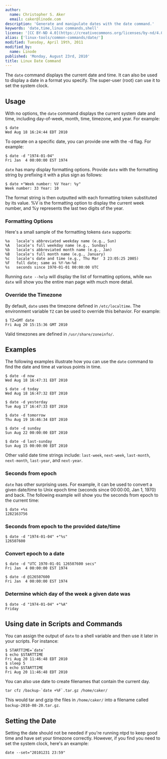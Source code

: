 ```yaml
---
author:
  name: Christopher S. Aker
  email: caker@linode.com
description: 'Generate and manipulate dates with the date command.'
keywords: 'date,time,linux commands,shell'
license: '[CC BY-ND 4.0](https://creativecommons.org/licenses/by-nd/4.0)'
alias: ['linux-tools/common-commands/date/']
modified: Tuesday, April 19th, 2011
modified_by:
  name: Linode
published: 'Monday, August 23rd, 2010'
title: Linux Date Command
---
```


The `date` command displays the current date and time. It can also be used to display a date in a format you specify. The super-user (root) can use it to set the system clock.

## Usage

With no options, the `date` command displays the current system date and time, including day-of-week, month, time, timezone, and year. For example:

    $ date
    Wed Aug 18 16:24:44 EDT 2010

To operate on a specific date, you can provide one with the -d flag. For example:

    $ date -d "1974-01-04"
    Fri Jan  4 00:00:00 EST 1974

`date` has many display formatting options. Provide `date` with the formatting string by prefixing it with a plus sign as follows:

    $ date +"Week number: %V Year: %y"
    Week number: 33 Year: 10

The format string is then outputted with each formatting token substituted by its value. %V is the formatting option to display the current week number, and %y represents the last two digits of the year.

### Formatting Options

Here's a small sample of the formatting tokens `date` supports:

    %a   locale's abbreviated weekday name (e.g., Sun)
    %A   locale's full weekday name (e.g., Sunday)
    %b   locale's abbreviated month name (e.g., Jan)
    %B   locale's full month name (e.g., January)
    %c   locale's date and time (e.g., Thu Mar  3 23:05:25 2005)
    %F   full date; same as %Y-%m-%d
    %s   seconds since 1970-01-01 00:00:00 UTC

Running `date --help` will display the list of formatting options, while `man date` will show you the entire man page with much more detail.

### Override the Timezone

By default, `date` uses the timezone defined in `/etc/localtime`. The environment variable `TZ` can be used to override this behavior. For example:

    $ TZ=GMT date
    Fri Aug 20 15:15:36 GMT 2010

Valid timezones are defined in `/usr/share/zoneinfo/`.

## Examples

The following examples illustrate how you can use the `date` command to find the date and time at various points in time.

    $ date -d now
    Wed Aug 18 16:47:31 EDT 2010

    $ date -d today
    Wed Aug 18 16:47:32 EDT 2010

    $ date -d yesterday
    Tue Aug 17 16:47:33 EDT 2010

    $ date -d tomorrow
    Thu Aug 19 16:46:34 EDT 2010

    $ date -d sunday
    Sun Aug 22 00:00:00 EDT 2010

    $ date -d last-sunday
    Sun Aug 15 00:00:00 EDT 2010

Other valid date time strings include: `last-week`, `next-week`, `last-month`, `next-month`, `last-year`, and `next-year`.

### Seconds from epoch

`date` has other surprising uses. For example, it can be used to convert a given date/time to Unix epoch time (seconds since 00:00:00, Jan 1, 1970) and back. The following example will show you the seconds from epoch to the current time:

    $ date +%s
    1282163756

### Seconds from epoch to the provided date/time

    $ date -d "1974-01-04" +"%s" 
    126507600

### Convert epoch to a date

    $ date -d "UTC 1970-01-01 126507600 secs"
    Fri Jan  4 00:00:00 EST 1974

    $ date -d @126507600
    Fri Jan  4 00:00:00 EST 1974

### Determine which day of the week a given date was

    $ date -d "1974-01-04" +"%A"
    Friday

## Using date in Scripts and Commands

You can assign the output of `date` to a shell variable and then use it later in your scripts. For instance:

    $ STARTTIME=`date`
    $ echo $STARTTIME
    Fri Aug 20 11:46:48 EDT 2010
    $ sleep 5
    $ echo $STARTTIME
    Fri Aug 20 11:46:48 EDT 2010

You can also use date to create filenames that contain the current day.

    tar cfz /backup-`date +%F`.tar.gz /home/caker/

This would tar and gzip the files in `/home/caker/` into a filename called `backup-2010-08-20.tar.gz`.

## Setting the Date

Setting the date should not be needed if you're running ntpd to keep good time and have set your timezone correctly. However, if you find you need to set the system clock, here's an example:

    date --set="20101231 23:59"
